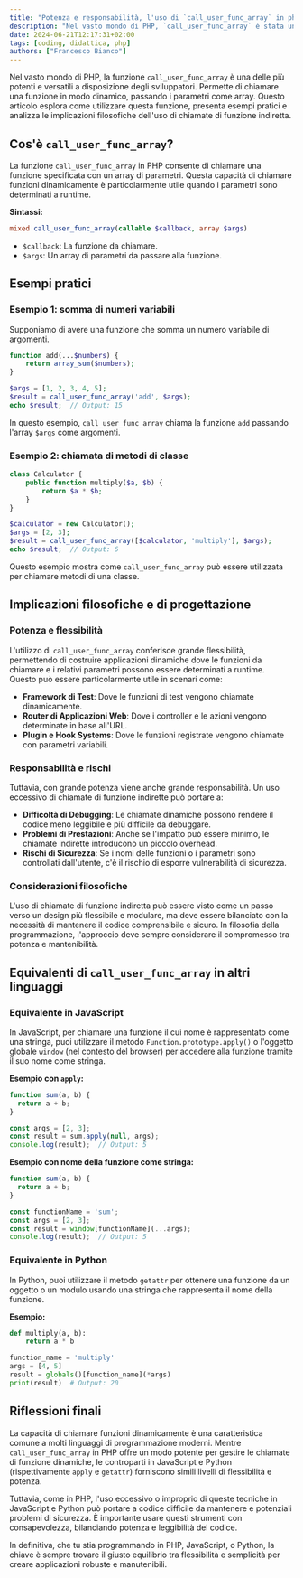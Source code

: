 ```yaml
---
title: "Potenza e responsabilità, l'uso di `call_user_func_array` in php"
description: "Nel vasto mondo di PHP, `call_user_func_array` è stata una delle funzioni più potenti e versatili a disposizione degli sviluppatori. Questa funzione permette di chiamare una funzione in modo dinamico, passando i parametri come array."
date: 2024-06-21T12:17:31+02:00
tags: [coding, didattica, php]
authors: ["Francesco Bianco"]
---
```


Nel vasto mondo di PHP, la funzione `call_user_func_array` è una delle più potenti e versatili a disposizione degli sviluppatori. Permette di chiamare una funzione in modo dinamico, passando i parametri come array. Questo articolo esplora come utilizzare questa funzione, presenta esempi pratici e analizza le implicazioni filosofiche dell'uso di chiamate di funzione indiretta.

## Cos'è `call_user_func_array`?

La funzione `call_user_func_array` in PHP consente di chiamare una funzione specificata con un array di parametri. Questa capacità di chiamare funzioni dinamicamente è particolarmente utile quando i parametri sono determinati a runtime.

**Sintassi:**
```php
mixed call_user_func_array(callable $callback, array $args)
```

- `$callback`: La funzione da chiamare.
- `$args`: Un array di parametri da passare alla funzione.

## Esempi pratici

### Esempio 1: somma di numeri variabili

Supponiamo di avere una funzione che somma un numero variabile di argomenti.

```php
function add(...$numbers) {
    return array_sum($numbers);
}

$args = [1, 2, 3, 4, 5];
$result = call_user_func_array('add', $args);
echo $result;  // Output: 15
```

In questo esempio, `call_user_func_array` chiama la funzione `add` passando l'array `$args` come argomenti.

### Esempio 2: chiamata di metodi di classe

```php
class Calculator {
    public function multiply($a, $b) {
        return $a * $b;
    }
}

$calculator = new Calculator();
$args = [2, 3];
$result = call_user_func_array([$calculator, 'multiply'], $args);
echo $result;  // Output: 6
```

Questo esempio mostra come `call_user_func_array` può essere utilizzata per chiamare metodi di una classe.

## Implicazioni filosofiche e di progettazione

### Potenza e flessibilità

L'utilizzo di `call_user_func_array` conferisce grande flessibilità, permettendo di costruire applicazioni dinamiche dove le funzioni da chiamare e i relativi parametri possono essere determinati a runtime. Questo può essere particolarmente utile in scenari come:

- **Framework di Test**: Dove le funzioni di test vengono chiamate dinamicamente.
- **Router di Applicazioni Web**: Dove i controller e le azioni vengono determinate in base all'URL.
- **Plugin e Hook Systems**: Dove le funzioni registrate vengono chiamate con parametri variabili.

### Responsabilità e rischi

Tuttavia, con grande potenza viene anche grande responsabilità. Un uso eccessivo di chiamate di funzione indirette può portare a:

- **Difficoltà di Debugging**: Le chiamate dinamiche possono rendere il codice meno leggibile e più difficile da debuggare.
- **Problemi di Prestazioni**: Anche se l'impatto può essere minimo, le chiamate indirette introducono un piccolo overhead.
- **Rischi di Sicurezza**: Se i nomi delle funzioni o i parametri sono controllati dall'utente, c'è il rischio di esporre vulnerabilità di sicurezza.

### Considerazioni filosofiche

L'uso di chiamate di funzione indiretta può essere visto come un passo verso un design più flessibile e modulare, ma deve essere bilanciato con la necessità di mantenere il codice comprensibile e sicuro. In filosofia della programmazione, l'approccio deve sempre considerare il compromesso tra potenza e mantenibilità.

## Equivalenti di `call_user_func_array` in altri linguaggi

### Equivalente in JavaScript

In JavaScript, per chiamare una funzione il cui nome è rappresentato come una stringa, puoi utilizzare il metodo `Function.prototype.apply()` o l'oggetto globale `window` (nel contesto del browser) per accedere alla funzione tramite il suo nome come stringa.

**Esempio con `apply`:**

```javascript
function sum(a, b) {
  return a + b;
}

const args = [2, 3];
const result = sum.apply(null, args);
console.log(result);  // Output: 5
```

**Esempio con nome della funzione come stringa:**

```javascript
function sum(a, b) {
  return a + b;
}

const functionName = 'sum';
const args = [2, 3];
const result = window[functionName](...args);
console.log(result);  // Output: 5
```

### Equivalente in Python

In Python, puoi utilizzare il metodo `getattr` per ottenere una funzione da un oggetto o un modulo usando una stringa che rappresenta il nome della funzione.

**Esempio:**

```python
def multiply(a, b):
    return a * b

function_name = 'multiply'
args = [4, 5]
result = globals()[function_name](*args)
print(result)  # Output: 20
```

## Riflessioni finali

La capacità di chiamare funzioni dinamicamente è una caratteristica comune a molti linguaggi di programmazione moderni. Mentre `call_user_func_array` in PHP offre un modo potente per gestire le chiamate di funzione dinamiche, le controparti in JavaScript e Python (rispettivamente `apply` e `getattr`) forniscono simili livelli di flessibilità e potenza.

Tuttavia, come in PHP, l'uso eccessivo o improprio di queste tecniche in JavaScript e Python può portare a codice difficile da mantenere e potenziali problemi di sicurezza. È importante usare questi strumenti con consapevolezza, bilanciando potenza e leggibilità del codice.

In definitiva, che tu stia programmando in PHP, JavaScript, o Python, la chiave è sempre trovare il giusto equilibrio tra flessibilità e semplicità per creare applicazioni robuste e manutenibili.
